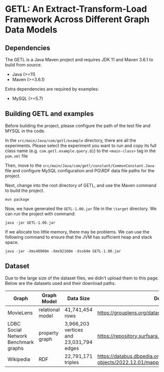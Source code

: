 <meta name="robots" content="noindex">

# GETL: An Extract-Transform-Load Framework Across Different Graph Data Models

## Dependencies

The GETL is a Java Maven project and requires JDK 11 and Maven 3.6.1 to build from source.
- Java (>=11)
- Maven (>=3.6.1)

Extra dependencies are required by examples:
- MySQL (>=5.7)

## Building GETL and examples

Before building the project, please configure the path of the test file and MYSQL in the code.

In the `src/main/Java/com/getl/example` directory, there are all the experiments. Please select the experiment you want to run and copy its full class name (e.g. `com.getl.example.query.Q1`) to the `<main-class>` tag in the `pom.xml` file

Then, move to the `src/main/Java/com/getl/constant/CommonConstant.Java` file and configure MySQL configuration and PG\RDF data file paths for the project.

Next, change into the root directory of GETL, and use the Maven command to build the project.
```
mvn package 
```
Now, we have generated the `GETL-1.00.jar` file in the `\target` directory. We can run the project with command:
```
java -jar GETL-1.00.jar
```
If we allocate too little memory, there may be problems. We can use the following command to ensure that the JVM has sufficient heap and stack space.
```
java -jar -Xms40960m -Xmx92160m -Xss64m GETL-1.00.jar
```

## Dataset

Due to the large size of the dataset files, we didn't upload them to this page. Below are the datasets used and their download paths.

| Graph                                | Graph Model      | Data Size                               | Download URL                                                 |
| ------------------------------------ | ---------------- | --------------------------------------- | ------------------------------------------------------------ |
| MovieLens                            | relational model | 41,741,454 rows                         | https://grouplens.org/datasets/movielens/25m                 |
| LDBC Social Network Benchmark graphs | property graph   | 3,966,203 vertices and 23,031,794 edges | https://repository.surfsara.nl/datasets/cwi/snb              |
| Wikipedia                            | RDF              | 22,791,171 triples                      | https://databus.dbpedia.org/dbpedia/mappings/mappingbased-objects/2022.12.01/mappingbased-objects_lang=en.ttl.bz2. |

